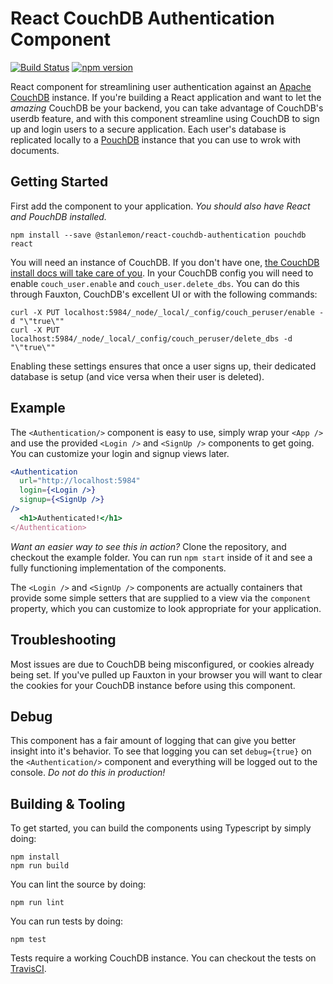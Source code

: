 # React CouchDB Authentication Component

[![Build Status](https://travis-ci.org/stanlemon/react-couchdb-authentication.svg?branch=master)](https://travis-ci.org/stanlemon/react-couchdb-authentication)  [![npm version](https://badge.fury.io/js/%40stanlemon%2Freact-couchdb-authentication.svg)](https://badge.fury.io/js/%40stanlemon%2Freact-couchdb-authentication)

React component for streamlining user authentication against an [Apache CouchDB](http://couchdb.apache.org) instance.
If you're building a React application and want to let the _amazing_ CouchDB be your backend, you can
take advantage of CouchDB's userdb feature, and with this component streamline using CouchDB to sign up
and login users to a secure application.  Each user's database is replicated locally to a 
[PouchDB](https://pouchdb.com) instance that you can use to wrok with documents.

## Getting Started

First add the component to your application. _You should also have React and PouchDB installed._

```
npm install --save @stanlemon/react-couchdb-authentication pouchdb react
```

You will need an instance of CouchDB. If you don't have one, [the CouchDB install docs will take care of you](https://docs.couchdb.org/en/stable/install/index.html).
In your CouchDB config you will need to enable `couch_user.enable` and `couch_user.delete_dbs`. You can do this through Fauxton, CouchDB's excellent UI or with the following commands:

```
curl -X PUT localhost:5984/_node/_local/_config/couch_peruser/enable -d "\"true\""
curl -X PUT localhost:5984/_node/_local/_config/couch_peruser/delete_dbs -d "\"true\""
```

Enabling these settings ensures that once a user signs up, their dedicated database is setup (and vice versa when their user is deleted).

## Example

The `<Authentication/>` component is easy to use, simply wrap your `<App />` and use the provided `<Login />` and `<SignUp />` components to get going. You can customize your login and signup views later.

```jsx
<Authentication
  url="http://localhost:5984"
  login={<Login />}
  signup={<SignUp />}
/>
  <h1>Authenticated!</h1>
</Authentication>
```

_Want an easier way to see this in action?_ Clone the repository, and checkout the example folder. You can run `npm start` inside of it and see a fully functioning implementation of the components.

The `<Login />` and `<SignUp />` components are actually containers that provide some simple setters that are supplied to a view via the `component` property, which you can customize to look appropriate for your application.

## Troubleshooting

Most issues are due to CouchDB being misconfigured, or cookies already being set.  If you've pulled up Fauxton in your browser you will want to clear the cookies for your CouchDB instance before using this component.

## Debug

This component has a fair amount of logging that can give you better insight into it's behavior. To see that logging you can set `debug={true}` on the `<Authentication/>` component and everything will be logged out to the console. _Do not do this in production!_


## Building & Tooling

To get started, you can build the components using Typescript by simply doing:

    npm install
    npm run build

You can lint the source by doing:

    npm run lint

You can run tests by doing:

    npm test

Tests require a working CouchDB instance. You can checkout the tests on [TravisCI](https://travis-ci.org/stanlemon/react-couchdb-authentication).
